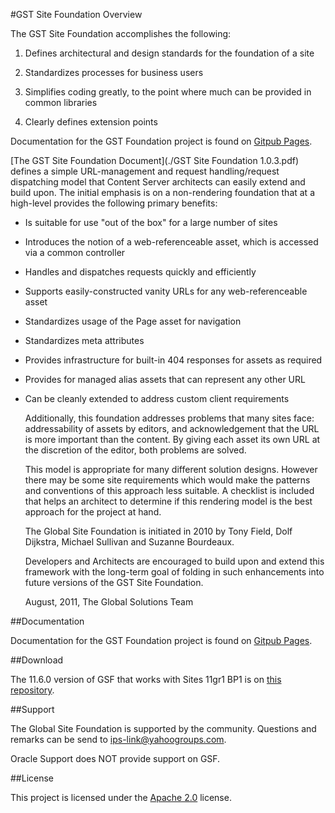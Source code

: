 <!--
 Copyright 2012 Oracle Corporation. All Rights Reserved.

 Licensed under the Apache License, Version 2.0 (the "License");
 you may not use this file except in compliance with the License.
 You may obtain a copy of the License at

 http://www.apache.org/licenses/LICENSE-2.0

 Unless required by applicable law or agreed to in writing, software
 distributed under the License is distributed on an "AS IS" BASIS,
 WITHOUT WARRANTIES OR CONDITIONS OF ANY KIND, either express or implied.
 See the License for the specific language governing permissions and
 limitations under the License.
-->

#GST Site Foundation Overview

The GST Site Foundation accomplishes the following:

1. Defines architectural and design standards for the foundation of a site

2. Standardizes processes for business users

3. Simplifies coding greatly, to the point where much can be provided in common libraries

4. Clearly defines extension points

Documentation for the GST Foundation project is found on [Gitpub Pages](http://dolfdijkstra.github.com/gst-foundation).


[The GST Site Foundation Document](./GST Site Foundation 1.0.3.pdf) defines a simple URL-management and request
handling/request dispatching model that Content Server architects can easily extend and build upon. The initial
emphasis is on a non-rendering foundation that at a high-level provides the following primary benefits:

- Is suitable for use "out of the box" for a large number of sites

- Introduces the notion of a web-referenceable asset, which is accessed via a common controller

- Handles and dispatches requests quickly and efficiently

- Supports easily-constructed vanity URLs for any web-referenceable asset

- Standardizes usage of the Page asset for navigation

- Standardizes meta attributes

- Provides infrastructure for built-in 404 responses for assets as required

- Provides for managed alias assets that can represent any other URL

- Can be cleanly extended to address custom client requirements


    Additionally, this foundation addresses problems that many sites face: addressability of assets by editors, and
    acknowledgement that the URL is more important than the content.  By giving each asset its own URL at the
    discretion of the editor, both problems are solved.

    This model is appropriate for many different solution designs. However there may be some site requirements which
    would make the patterns and conventions of this approach less suitable.  A checklist is included that helps an
    architect to determine if this rendering model is the best approach for the project at hand.

    The Global Site Foundation is initiated in 2010 by Tony Field, Dolf Dijkstra, Michael Sullivan 
    and Suzanne Bourdeaux.

    Developers and Architects are encouraged to build upon and extend this framework with the long-term goal 
    of folding in such enhancements into future versions of the GST Site Foundation.

    August, 2011, The Global Solutions Team

##Documentation

Documentation for the GST Foundation project is found on [Gitpub Pages](http://dolfdijkstra.github.com/gst-foundation).

##Download

The 11.6.0 version of GSF that works with Sites 11gr1 BP1 is on [this repository](https://github.com/dolfdijkstra/mvn-repository/blob/master/releases/com/com/fatwire/gst/gst-foundation-all).
 

##Support

The Global Site Foundation is supported by the community. Questions and remarks can be send to ips-link@yahoogroups.com. 

Oracle Support does NOT provide support on GSF.

##License

This project is licensed under the [Apache 2.0](http://www.apache.org/licenses/LICENSE-2.0.html) license.

